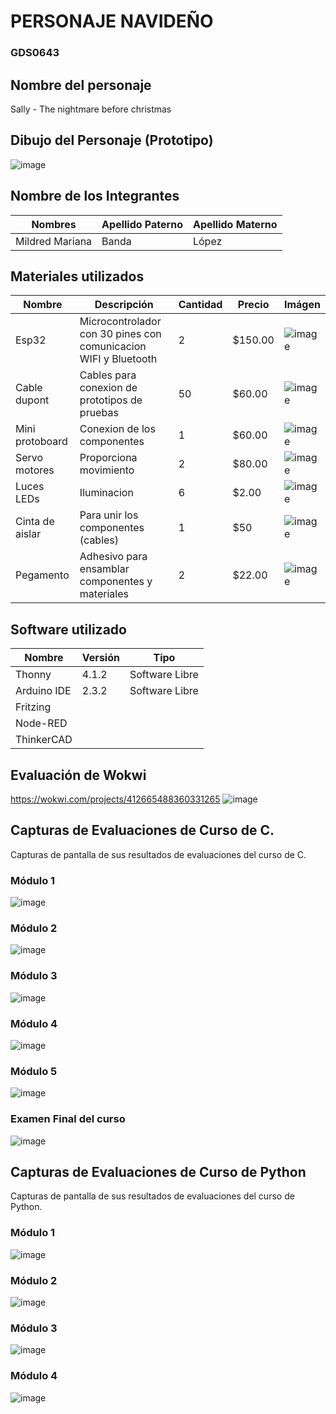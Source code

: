 # PERSONAJE NAVIDEÑO
### GDS0643

## Nombre del personaje 

Sally - The nightmare before christmas
## Dibujo del Personaje (Prototipo)
![image](https://github.com/user-attachments/assets/efc82025-4739-4d64-9a1b-d1deeecad3f5)

##  Nombre de los Integrantes

| Nombres | Apellido Paterno | Apellido Materno |
|--------|---|---|
|Mildred Mariana|Banda|López|


## Materiales utilizados
| Nombre | Descripción | Cantidad | Precio | Imágen |
|--------|-------------|----------|--------|--------|
|Esp32|Microcontrolador con 30 pines con comunicacion WIFI y Bluetooth|2|$150.00|![image](https://github.com/user-attachments/assets/df91d5da-c76c-42f4-945f-4bca62689af5)|
|Cable dupont|Cables para conexion de prototipos de pruebas|50|$60.00|![image](https://github.com/user-attachments/assets/436e2323-a7d6-4ebb-9738-67a160eac871) |
|Mini protoboard |Conexion de los componentes|1|$60.00|![image](https://github.com/user-attachments/assets/887b645c-5839-40fe-9063-896cccbda2d4)|
|Servo motores|Proporciona movimiento|2|$80.00|![image](https://github.com/user-attachments/assets/1467f67f-0b62-4651-a259-4073f8d0f8d1)|
|Luces LEDs |Iluminacion|6|$2.00|![image](https://github.com/user-attachments/assets/a3b6b46e-6fbc-4921-af9d-6e3cd34cd456)|
|Cinta de aislar |Para unir los componentes (cables)|1|$50|![image](https://github.com/user-attachments/assets/1c87c2e6-8eb1-4960-ba99-a2c2fc5f7e1b)|
|Pegamento|Adhesivo para ensamblar componentes y materiales|2|$22.00|![image](https://github.com/user-attachments/assets/86a029f4-7385-4a96-bdc4-d5ed4ad478ca)|


## Software utilizado
| Nombre | Versión | Tipo |
|--------|---------|------|
|Thonny|4.1.2|Software Libre|
|Arduino IDE|2.3.2|Software Libre|
|Fritzing|||
|Node-RED|||
|ThinkerCAD|||


## Evaluación de Wokwi
https://wokwi.com/projects/412665488360331265
![image](https://github.com/user-attachments/assets/1cb23b8e-546b-4b84-b908-ade2a3411422)


## Capturas de Evaluaciones de Curso de C.
Capturas de pantalla de sus resultados de evaluaciones del curso de C.
### Módulo 1
![image](https://github.com/user-attachments/assets/4a5bf9b5-fee8-4844-8868-70216edc4b7f)
### Módulo 2
![image](https://github.com/user-attachments/assets/f44ff7bf-d481-47fe-8213-f783b3de7d14)
### Módulo 3
![image](https://github.com/user-attachments/assets/51bd972d-8307-428a-accd-0dc890b1335f)
### Módulo 4
![image](https://github.com/user-attachments/assets/db94ea21-924c-4922-ace7-c57747a48d76)
### Módulo 5
![image](https://github.com/user-attachments/assets/99107f5f-8fb8-4f31-bd13-ca336c9ba3a8)
### Examen Final del curso
![image](https://github.com/user-attachments/assets/363d8143-fc38-4ea5-a646-1aefe1dfad5e)


## Capturas de Evaluaciones de Curso de Python
Capturas de pantalla de sus resultados de evaluaciones del curso de Python.
### Módulo 1
![image](https://github.com/user-attachments/assets/ea6ec42c-0c03-44a9-abcc-8a79047bd029)
### Módulo 2
![image](https://github.com/user-attachments/assets/95aebaa1-6171-4635-b409-1ba3ce681bc5)
### Módulo 3
![image](https://github.com/user-attachments/assets/33af5500-4493-4dae-a6c5-4073703b8799)
### Módulo 4
![image](https://github.com/user-attachments/assets/6ac10ca6-58ce-4b1c-a274-fa3d7685be32)




